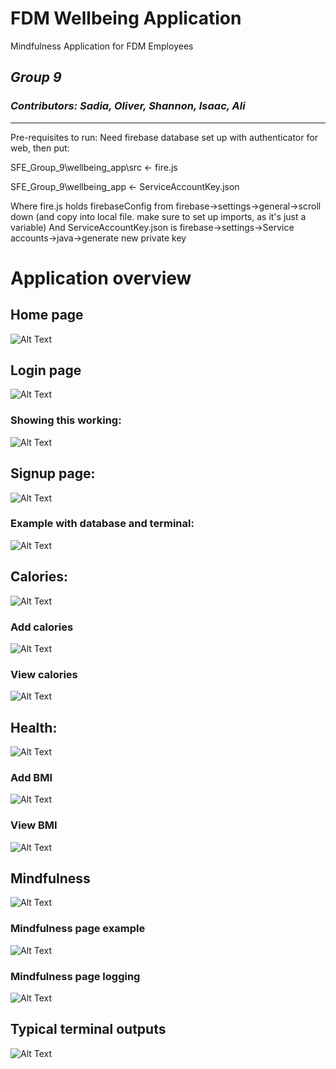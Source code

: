 # FDM Wellbeing Application
Mindfulness Application for FDM Employees

## *Group 9*
### *Contributors: Sadia, Oliver, Shannon, Isaac, Ali*
---

Pre-requisites to run:
Need firebase database set up with authenticator for web, then put:

SFE_Group_9\wellbeing_app\src     <-    fire.js

SFE_Group_9\wellbeing_app         <-    ServiceAccountKey.json

Where fire.js holds firebaseConfig from firebase->settings->general->scroll down (and copy into local file. make sure to set up imports, as it's just a variable)
And ServiceAccountKey.json is firebase->settings->Service accounts->java->generate new private key
<br/>
<h1>Application overview</h1>

<h2>Home page</h2>

![Alt Text](https://github.research.its.qmul.ac.uk/ec19181/SFE_Group_9/blob/master/images/home.png)

<h2>Login page</h2>

![Alt Text](https://github.research.its.qmul.ac.uk/ec19181/SFE_Group_9/blob/master/images/1Login.png)

<h3>Showing this working:</h3>

![Alt Text](https://github.research.its.qmul.ac.uk/ec19181/SFE_Group_9/blob/master/images/2Login.gif)

<h2>Signup page:</h2>

![Alt Text](https://github.research.its.qmul.ac.uk/ec19181/SFE_Group_9/blob/master/images/signup.png)

<h3>Example with database and terminal:</h3>

![Alt Text](https://github.research.its.qmul.ac.uk/ec19181/SFE_Group_9/blob/master/images/signupFullExample.gif)

<h2>Calories:</h2>

![Alt Text](https://github.research.its.qmul.ac.uk/ec19181/SFE_Group_9/blob/master/images/3calories.png)

<h3>Add calories</h3>

![Alt Text](https://github.research.its.qmul.ac.uk/ec19181/SFE_Group_9/blob/master/images/4addcalories.png)

<h3>View calories</h3>

![Alt Text](https://github.research.its.qmul.ac.uk/ec19181/SFE_Group_9/blob/master/images/5viewcalories.png)

<h2>Health:</h2>

![Alt Text](https://github.research.its.qmul.ac.uk/ec19181/SFE_Group_9/blob/master/images/6health.png)

<h3>Add BMI</h3>

![Alt Text](https://github.research.its.qmul.ac.uk/ec19181/SFE_Group_9/blob/master/images/7addbmi.png)

<h3>View BMI</h3>

![Alt Text](https://github.research.its.qmul.ac.uk/ec19181/SFE_Group_9/blob/master/images/8viewbmi.png)

<h2>Mindfulness</h2>

![Alt Text](https://github.research.its.qmul.ac.uk/ec19181/SFE_Group_9/blob/master/images/9mindfulness.png)


<h3>Mindfulness page example</h3>

![Alt Text](https://github.research.its.qmul.ac.uk/ec19181/SFE_Group_9/blob/master/images/9.1mindfulness.png)

<h3>Mindfulness page logging</h3>

![Alt Text](https://github.research.its.qmul.ac.uk/ec19181/SFE_Group_9/blob/master/images/9.3mindfulness.gif)

<h2>Typical terminal outputs</h2>

![Alt Text](https://github.research.its.qmul.ac.uk/ec19181/SFE_Group_9/blob/master/images/terminalOut.png)

